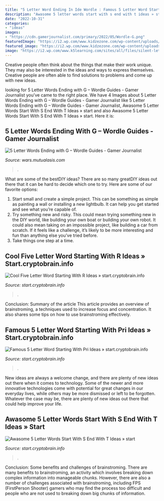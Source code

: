 ```yaml
---
title: "5 Letter Word Ending In Ide Wordle : Famous 5 Letter Word Starting With Pri Ideas » Start.cryptobrain.info"
description: "Awasome 5 letter words start with s end with t ideas » start"
date: "2022-10-31"
categories:
- "ideas"
images:
- "https://cdn.gamerjournalist.com/primary/2022/05/Wordle-G.png"
featuredImage: "https://i2.wp.com/www.kidzezone.com/wp-content/uploads/2020/05/Letter-R-Picture-Card-731x1024.jpeg"
featured_image: "https://i2.wp.com/www.kidzezone.com/wp-content/uploads/2020/05/Letter-R-Picture-Card-731x1024.jpeg"
image: "https://i2.wp.com/www.k5learning.com/sites/all/files/silent-letter-graphic.gif"
---
```



Creative people often think about the things that make their work unique. They may also be interested in the ideas and ways to express themselves. Creative people are often able to find solutions to problems and come up with new ideas.

	

		
looking for 5 Letter Words Ending with G – Wordle Guides - Gamer Journalist you've came to the right place. We have 4 Images about 5 Letter Words Ending with G – Wordle Guides - Gamer Journalist like 5 Letter Words Ending with G – Wordle Guides - Gamer Journalist, Awasome 5 Letter Words Start With S End With T Ideas » start and also Awasome 5 Letter Words Start With S End With T Ideas » start. Here it is:
		
    
## 5 Letter Words Ending With G – Wordle Guides - Gamer Journalist

<img loading=lazy src="https://cdn.gamerjournalist.com/primary/2022/05/Wordle-G.png" onerror="this.onerror=null;this.src='https://tse1.mm.bing.net/th?id=OIP.E7xH5juvi5B9jPO-nQiYCAHaEK&amp;pid=15.1';" alt="5 Letter Words Ending with G – Wordle Guides - Gamer Journalist">

_Source: wars.mutualasis.com_

>. 

	

What are some of the bestDIY ideas?
There are so many greatDIY ideas out there that it can be hard to decide which one to try. Here are some of our favorite options: 
1) Start small and create a simple project. This can be something as simple as painting a wall or installing a new lightbulb. It can help you get started and see what you’re capable of. 
2) Try something new and risky. This could mean trying something new in the DIY world, like building your own boat or building your own robot. It could also mean taking on an impossible project, like building a car from scratch. If it feels like a challenge, it’s likely to be more interesting and fun than anything else you’ve tried before. 
3) Take things one step at a time.

    
## Cool Five Letter Word Starting With R Ideas » Start.cryptobrain.info

<img loading=lazy src="https://i2.wp.com/www.kidzezone.com/wp-content/uploads/2020/05/Letter-R-Picture-Card-731x1024.jpeg" onerror="this.onerror=null;this.src='https://tse2.mm.bing.net/th?id=OIP.RAr4aUJpDkSEmj67Y8tuRwHaKX&amp;pid=15.1';" alt="Cool Five Letter Word Starting With R Ideas » start.cryptobrain.info">

_Source: start.cryptobrain.info_

>. 

	

Conclusion: Summary of the article
This article provides an overview of brainstroming, a techniques used to increase focus and concentration. It also shares some tips on how to use brainstroming effectively.

    
## Famous 5 Letter Word Starting With Pri Ideas » Start.cryptobrain.info

<img loading=lazy src="https://i2.wp.com/image.slidesharecdn.com/whatsthedifferencebetweenletternamesandlettersounds-120908234747-phpapp02/95/whats-the-difference-between-letter-names-and-letter-sounds-10-638.jpg?cb=1351371578" onerror="this.onerror=null;this.src='https://tse1.mm.bing.net/th?id=OIP.sVt2C7NWsnr1OxhSc7-3PQHaFj&amp;pid=15.1';" alt="Famous 5 Letter Word Starting With Pri Ideas » start.cryptobrain.info">

_Source: start.cryptobrain.info_

>. 

	

New ideas are always a welcome change, and there are plenty of new ideas out there when it comes to technology. Some of the newer and more innovative technologies come with potential for great changes in our everyday lives, while others may be more dismissed or left to be forgotten. Whatever the case may be, there are plenty of new ideas out there that could help improve your life.

    
## Awasome 5 Letter Words Start With S End With T Ideas » Start

<img loading=lazy src="https://i2.wp.com/www.k5learning.com/sites/all/files/silent-letter-graphic.gif" onerror="this.onerror=null;this.src='https://tse2.mm.bing.net/th?id=OIP.Pbtho36L-UaAlxswSbEWxwHaK1&amp;pid=15.1';" alt="Awasome 5 Letter Words Start With S End With T Ideas » start">

_Source: start.cryptobrain.info_

>. 

	

Conclusion: Some benefits and challenges of brainstroming.
There are many benefits to brainstroming, an activity which involves breaking down complex information into manageable chunks. However, there are also a number of challenges associated with brainstroming, including FPS (FirstPerson Shooter) gamers who may find the process too difficult and people who are not used to breaking down big chunks of information.

